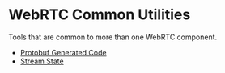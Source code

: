 # WebRTC Common Utilities

Tools that are common to more than one WebRTC component.

-   [Protobuf Generated Code](generated)
-   [Stream State](substream/state.rs)
